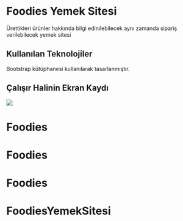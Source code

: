 <h1> Foodies Yemek Sitesi </h1>

Ürettikleri ürünler hakkında bilgi edinilebilecek aynı zamanda sipariş verilebilecek yemek sitesi 

<h2> Kullanılan Teknolojiler </h2>

Bootstrap kütüphanesi kullanılarak tasarlanmıştır.

<h2> Çalışır Halinin Ekran Kaydı </h2>

![](FoodiesYemekSitesi.gif)

# Foodies
# Foodies
# Foodies
# FoodiesYemekSitesi
